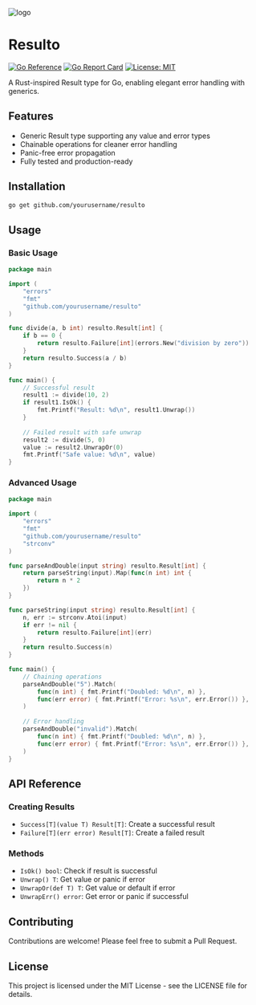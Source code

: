 ![logo](https://github.com/user-attachments/assets/b7475fc3-0640-4a38-b58f-f9ebb738ebd7)

# Resulto


[![Go Reference](https://pkg.go.dev/badge/github.com/yourusername/resulto.svg)](https://pkg.go.dev/github.com/yourusername/resulto)
[![Go Report Card](https://goreportcard.com/badge/github.com/yourusername/resulto)](https://goreportcard.com/report/github.com/yourusername/resulto)
[![License: MIT](https://img.shields.io/badge/License-MIT-yellow.svg)](https://opensource.org/licenses/MIT)

A Rust-inspired Result type for Go, enabling elegant error handling with generics.

## Features

- Generic Result type supporting any value and error types
- Chainable operations for cleaner error handling
- Panic-free error propagation
- Fully tested and production-ready

## Installation

```bash
go get github.com/yourusername/resulto
```

## Usage

### Basic Usage

```go
package main

import (
    "errors"
    "fmt"
    "github.com/yourusername/resulto"
)

func divide(a, b int) resulto.Result[int] {
    if b == 0 {
        return resulto.Failure[int](errors.New("division by zero"))
    }
    return resulto.Success(a / b)
}

func main() {
    // Successful result
    result1 := divide(10, 2)
    if result1.IsOk() {
        fmt.Printf("Result: %d\n", result1.Unwrap())
    }
    
    // Failed result with safe unwrap
    result2 := divide(5, 0)
    value := result2.UnwrapOr(0)
    fmt.Printf("Safe value: %d\n", value)
}
```

### Advanced Usage

```go
package main

import (
    "errors"
    "fmt"
    "github.com/yourusername/resulto"
    "strconv"
)

func parseAndDouble(input string) resulto.Result[int] {
    return parseString(input).Map(func(n int) int {
        return n * 2
    })
}

func parseString(input string) resulto.Result[int] {
    n, err := strconv.Atoi(input)
    if err != nil {
        return resulto.Failure[int](err)
    }
    return resulto.Success(n)
}

func main() {
    // Chaining operations
    parseAndDouble("5").Match(
        func(n int) { fmt.Printf("Doubled: %d\n", n) },
        func(err error) { fmt.Printf("Error: %s\n", err.Error()) },
    )
    
    // Error handling
    parseAndDouble("invalid").Match(
        func(n int) { fmt.Printf("Doubled: %d\n", n) },
        func(err error) { fmt.Printf("Error: %s\n", err.Error()) },
    )
}
```

## API Reference

### Creating Results

- `Success[T](value T) Result[T]`: Create a successful result
- `Failure[T](err error) Result[T]`: Create a failed result

### Methods

- `IsOk() bool`: Check if result is successful
- `Unwrap() T`: Get value or panic if error
- `UnwrapOr(def T) T`: Get value or default if error
- `UnwrapErr() error`: Get error or panic if successful

## Contributing

Contributions are welcome! Please feel free to submit a Pull Request.

## License

This project is licensed under the MIT License - see the LICENSE file for details.
